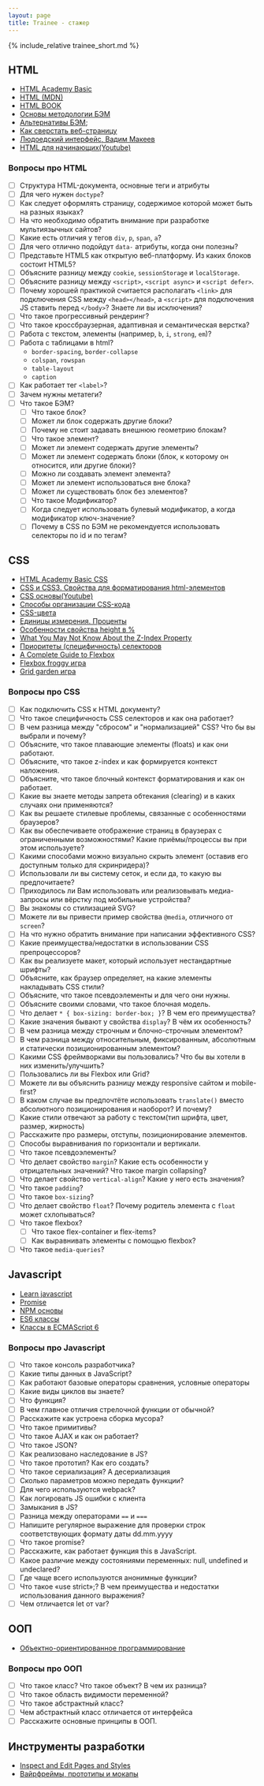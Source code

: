 ```yaml
---
layout: page
title: Trainee - стажер
---
```


{% include_relative trainee_short.md %}

## HTML
 
  * [HTML Academy Basic](https://htmlacademy.ru/courses/basic-html)
  * [HTML (MDN)](https://developer.mozilla.org/ru/docs/Web/HTML)
  * [HTML BOOK](https://html5book.ru/html-html5/)
  * [Основы методологии БЭМ](https://ru.bem.info/methodology/quick-start/)
  * [Альтернативы БЭМ](https://habr.com/ru/post/256109/);
  * [Как сверстать веб-страницу](https://habr.com/ru/post/202408/)
  * [Людоедский интерфейс, Вадим Макеев](https://www.youtube.com/watch?v=ssJsjGZE2sc)
  * [HTML для начинающих(Youtube)](https://www.youtube.com/playlist?list=PLY4rE9dstrJyeZlPWoKJr1xKVVnG4w-Hc)
  
### Вопросы про HTML

  - [ ] Структура HTML-документа, основные теги и атрибуты
  - [ ] Для чего нужен `doctype`?
  - [ ] Как следует оформлять страницу, содержимое которой может быть на разных языках?
  - [ ] На что необходимо обратить внимание при разработке мультиязычных сайтов?
  - [ ] Какие есть отличия у тегов `div`, `p`, `span`, `a`?
  - [ ] Для чего отлично подойдут `data-` атрибуты, когда они полезны?
  - [ ] Представьте HTML5 как открытую веб-платформу. Из каких блоков состоит HTML5?
  - [ ] Объясните разницу между `cookie`, `sessionStorage` и `localStorage`.
  - [ ] Объясните разницу между `<script>`, `<script async>` и `<script defer>`.
  - [ ] Почему хорошей практикой считается располагать `<link>` для подключения CSS между `<head></head>`, а `<script>` для подключения JS ставить перед `</body>`? Знаете ли вы исключения?
  - [ ] Что такое прогрессивный рендеринг?
  - [ ] Что такое кроссбраузерная, адаптивная и семантическая верстка?
  - [ ] Работа с текстом, элементы (например, `b`, `i`, `strong`, `em`)?
  - [ ] Работа с таблицами в html?
      - `border-spacing`, `border-collapse`
      - `colspan`, `rowspan`
      - `table-layout`
      - `caption`
  - [ ] Как работает тег `<label>`?
  - [ ] Зачем нужны метатеги?
  - [ ] Что такое БЭМ?
    - [ ] Что такое блок?
    - [ ] Может ли блок содержать другие блоки?
    - [ ] Почему не стоит задавать внешнюю геометрию блокам?
    - [ ] Что такое элемент?
    - [ ] Может ли элемент содержать другие элементы?
    - [ ] Может ли элемент содержать блоки (блок, к которому он относится, или другие блоки)?
    - [ ] Можно ли создавать элемент элемента?
    - [ ] Может ли элемент использоваться вне блока?
    - [ ] Может ли существовать блок без элементов?
    - [ ] Что такое Модификатор?
    - [ ] Когда следует использовать булевый модификатор, а когда модификатор ключ-значение?     
    - [ ] Почему в CSS по БЭМ не рекомендуется использовать селекторы по id и по тегам?
  
## CSS 

  * [HTML Academy Basic CSS](https://htmlacademy.ru/courses/basic-css)
  * [CSS и CSS3. Свойства для форматирования html-элементов](https://html5book.ru/css-css3/)
  * [CSS основы(Youtube)](https://www.youtube.com/playlist?list=PL026CCEB5125879C2)
  * [Способы организации CSS-кода](https://habr.com/ru/post/256109/)
  * [CSS-цвета](https://html5book.ru/css-colors/)
  * [Единицы измерения. Проценты](https://learn.javascript.ru/css-units#protsenty/)
  * [Особенности свойства height в %](https://learn.javascript.ru/height-percent/)
  * [What You May Not Know About the Z-Index Property](https://webdesign.tutsplus.com/articles/what-you-may-not-know-about-the-z-index-property--webdesign-16892)
  * [Приоритеты (специфичность) селекторов](https://habr.com/ru/post/137588/)
  * [A Complete Guide to Flexbox](https://css-tricks.com/snippets/css/a-guide-to-flexbox/)
  * [Flexbox froggy игра](http://flexboxfroggy.com/)
  * [Grid garden игра](https://cssgridgarden.com/)

### Вопросы про CSS

  - [ ] Как подключить CSS к HTML документу?
  - [ ] Что такое специфичность CSS селекторов и как она работает?
  - [ ] В чем разница между "сбросом" и "нормализацией" CSS? Что бы вы выбрали и почему?
  - [ ] Объясните, что такое плавающие элементы (floats) и как они работают.
  - [ ] Объясните, что такое z-index и как формируется контекст наложения.
  - [ ] Объясните, что такое блочный контекст форматирования и как он работает.
  - [ ] Какие вы знаете методы запрета обтекания (clearing) и в каких случаях они применяются?
  - [ ] Как вы решаете стилевые проблемы, связанные с особенностями браузеров?
  - [ ] Как вы обеспечиваете отображение страниц в браузерах с ограниченными возможностями? Какие приёмы/процессы вы при этом используете?
  - [ ] Какими способами можно визуально скрыть элемент (оставив его доступным только для скринридера)?
  - [ ] Использовали ли вы систему сеток, и если да, то какую вы предпочитаете?
  - [ ] Приходилось ли Вам использовать или реализовывать медиа-запросы или вёрстку под мобильные устройства?
  - [ ] Вы знакомы со стилизацией SVG?
  - [ ] Можете ли вы привести пример свойства `@media`, отличного от `screen`?
  - [ ] На что нужно обратить внимание при написании эффективного CSS?
  - [ ] Какие преимущества/недостатки в использовании CSS препроцессоров?
  - [ ] Как вы реализуете макет, который использует нестандартные шрифты?
  - [ ] Объясните, как браузер определяет, на какие элементы накладывать CSS стили?
  - [ ] Объясните, что такое псевдоэлементы и для чего они нужны.
  - [ ] Объясните своими словами, что такое блочная модель.
  - [ ] Что делает ```* { box-sizing: border-box; }```? В чем его преимущества?
  - [ ] Какие значения бывают у свойства `display`? В чём их особенность?
  - [ ] В чем разница между строчным и блочно-строчным элементом?
  - [ ] В чем разница между относительным, фиксированным, абсолютным и статически позиционированным элементом?
  - [ ] Какими CSS фреймворками вы пользовались? Что бы вы хотели в них изменить/улучшить?
  - [ ] Пользовались ли вы Flexbox или Grid?
  - [ ] Можете ли вы объяснить разницу между responsive сайтом и mobile-first?
  - [ ] В каком случае вы предпочтёте использовать `translate()` вместо абсолютного позиционирования и наоборот? И почему? 
  - [ ] Какие стили отвечают за работу с текстом(тип шрифта, цвет, размер, жирность)
  - [ ] Расскажите про размеры, отступы, позиционирование элементов.
  - [ ] Способы выравнивания по горизонтали и вертикали.
  - [ ] Что такое псевдоэлементы?
  - [ ] Что делает свойство `margin`? Какие есть особенности у отрицательных значений? Что такое margin collapsing?
  - [ ] Что делает свойство `vertical-align`? Какие у него есть значения?
  - [ ] Что такое `padding`?
  - [ ] Что такое `box-sizing`?
  - [ ] Что делает свойство `float`? Почему родитель элемента с `float` может схлопываться?
  - [ ] Что такое flexbox?
    - [ ] Что такое flex-container и flex-items?
    - [ ] Как выравнивать элементы с помощью flexbox?
  - [ ] Что такое `media-queries`?  
        
## Javascript
  * [Learn javascript](https://learn.javascript.ru/)
  * [Promise](https://habr.com/ru/company/ruvds/blog/427405/)
  * [NPM основы](https://www.youtube.com/watch?v=2e0hbjtUT-4)
  * [ES6 классы](http://jsraccoon.ru/es6-classes)
  * [Классы в ECMAScript 6](https://frontender.info/es6-classes-final/)

### Вопросы про Javascript

  - [ ] Что такое консоль разработчика?
  - [ ] Какие типы данных в JavaScript?
  - [ ] Как работают базовые операторы сравнения, условные операторы
  - [ ] Какие виды циклов вы знаете?
  - [ ] Что функция?
  - [ ] В чем главное отличия стрелочной функции от обычной?
  - [ ] Расскажите как устроена сборка мусора?
  - [ ] Что такое примитивы?
  - [ ] Что такое AJAX и как он работает?
  - [ ] Что такое JSON?
  - [ ] Как реализовано наследование в JS?
  - [ ] Что такое прототип? Как его создать?
  - [ ] Что такое сериализация? А десериализация
  - [ ] Сколько параметров можно передать функции?
  - [ ] Для чего используются webpack?
  - [ ] Как логировать JS ошибки с клиента
  - [ ] Замыкания в JS?
  - [ ] Разница между операторами `==` и `===`
  - [ ] Напишите регулярное выражение для проверки строк соответствующих формату даты dd.mm.yyyy
  - [ ] Что такое promise?
  - [ ] Расскажите, как работает функция this в JavaScript.
  - [ ] Какое различие между состояниями переменных: null, undefined и undeclared?
  - [ ] Где чаще всего используются анонимные функции?
  - [ ] Что такое «use strict»;? В чем преимущества и недостатки использования данного выражения?
  - [ ] Чем отличается let от var?
        
## ООП

  * [Объектно-ориентированное программирование](https://ru.wikipedia.org/wiki/%D0%9E%D0%B1%D1%8A%D0%B5%D0%BA%D1%82%D0%BD%D0%BE-%D0%BE%D1%80%D0%B8%D0%B5%D0%BD%D1%82%D0%B8%D1%80%D0%BE%D0%B2%D0%B0%D0%BD%D0%BD%D0%BE%D0%B5_%D0%BF%D1%80%D0%BE%D0%B3%D1%80%D0%B0%D0%BC%D0%BC%D0%B8%D1%80%D0%BE%D0%B2%D0%B0%D0%BD%D0%B8%D0%B5)
  
### Вопросы про ООП

  - [ ] Что такое класс? Что такое объект? В чем их разница?
  - [ ] Что такое область видимости переменной?
  - [ ] Что такое абстрактный класс?
  - [ ] Чем абстрактный класс отличается от интерфейса
  - [ ] Расскажите основные принципы в ООП.
 
## Инструменты разработки

  * [Inspect and Edit Pages and Styles](https://developers.google.com/web/tools/chrome-devtools/inspect-styles/?utm_source=dcc&utm_medium=redirect&utm_campaign=2016q3)
  * [Вайрфреймы, прототипы и мокапы](http://projectorat.ru/wireframes-prototypes-mockups/)


